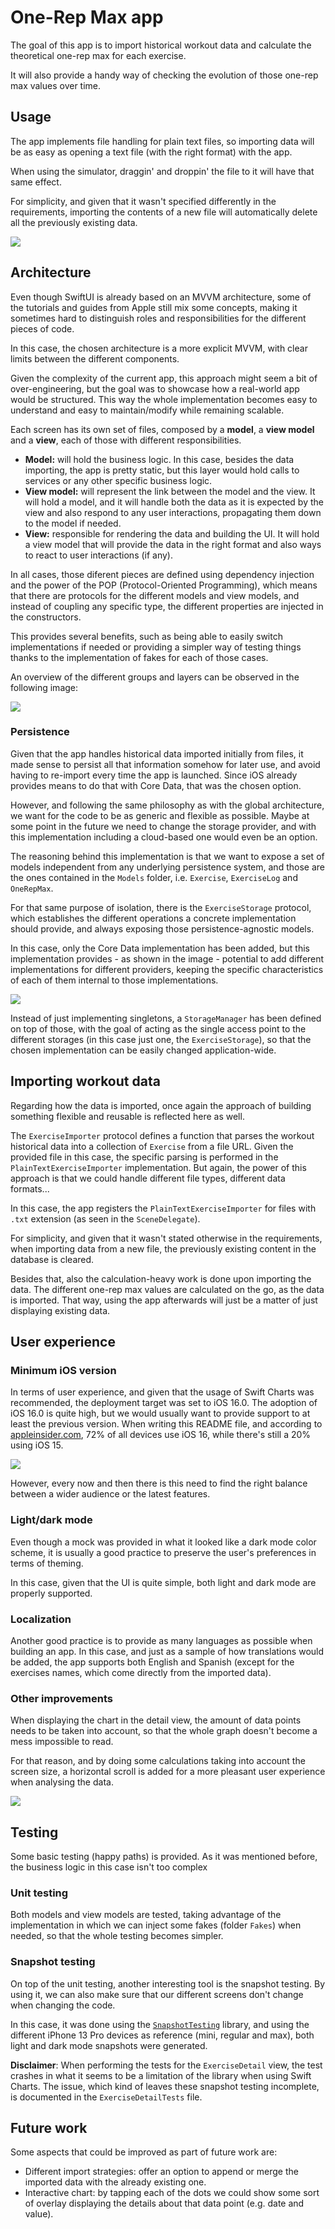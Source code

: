 # One-Rep Max app

The goal of this app is to import historical workout data and calculate the theoretical one-rep max for each exercise.

It will also provide a handy way of checking the evolution of those one-rep max values over time.

## Usage

The app implements file handling for plain text files, so importing data will be as easy as opening a text file (with the right format) with the app.

When using the simulator, draggin' and droppin' the file to it will have that same effect.

For simplicity, and given that it wasn't specified differently in the requirements, importing the contents of a new file will automatically delete all the previously existing data.

![](images/drag_n_drop.gif)

## Architecture

Even though SwiftUI is already based on an MVVM architecture, some of the tutorials and guides from Apple still mix some concepts, making it sometimes hard to distinguish roles and responsibilities for the different pieces of code.

In this case, the chosen architecture is a more explicit MVVM, with clear limits between the different components.

Given the complexity of the current app, this approach might seem a bit of over-engineering, but the goal was to showcase how a real-world app would be structured. This way the whole implementation becomes easy to understand and easy to maintain/modify while remaining scalable.

Each screen has its own set of files, composed by a **model**, a **view model** and a **view**, each of those with different responsibilities.

* **Model:** will hold the business logic. In this case, besides the data importing, the app is pretty static, but this layer would hold calls to services or any other specific business logic.
* **View model:** will represent the link between the model and the view. It will hold a model, and it will handle both the data as it is expected by the view and also respond to any user interactions, propagating them down to the model if needed. 
* **View:** responsible for rendering the data and building the UI. It will hold a view model that will provide the data in the right format and also ways to react to user interactions (if any).

In all cases, those diferent pieces are defined using dependency injection and the power of the POP (Protocol-Oriented Programming), which means that there are protocols for the different models and view models, and instead of coupling any specific type, the different properties are injected in the constructors.

This provides several benefits, such as being able to easily switch implementations if needed or providing a simpler way of testing things thanks to the implementation of fakes for each of those cases.

An overview of the different groups and layers can be observed in the following image:

![](images/components.png)

### Persistence

Given that the app handles historical data imported initially from files, it made sense to persist all that information somehow for later use, and avoid having to re-import every time the app is launched. Since iOS already provides means to do that with Core Data, that was the chosen option.

However, and following the same philosophy as with the global architecture, we want for the code to be as generic and flexible as possible. Maybe at some point in the future we need to change the storage provider, and with this implementation including a cloud-based one would even be an option.

The reasoning behind this implementation is that we want to expose a set of models independent from any underlying persistence system, and those are the ones contained in the `Models` folder, i.e. `Exercise`, `ExerciseLog` and `OneRepMax`.

For that same purpose of isolation, there is the `ExerciseStorage` protocol, which establishes the different operations a concrete implementation should provide, and always exposing those persistence-agnostic models.

In this case, only the Core Data implementation has been added, but this implementation provides - as shown in the image - potential to add different implementations for different providers, keeping the specific characteristics of each of them internal to those implementations.

![](images/exercise_storage.png)

Instead of just implementing singletons, a `StorageManager` has been defined on top of those, with the goal of acting as the single access point to the different storages (in this case just one, the `ExerciseStorage`), so that the chosen implementation can be easily changed application-wide.

## Importing workout data

Regarding how the data is imported, once again the approach of building something flexible and reusable is reflected here as well.

The `ExerciseImporter` protocol defines a function that parses the workout historical data into a collection of `Exercise` from a file URL. Given the provided file in this case, the specific parsing is performed in the `PlainTextExerciseImporter` implementation. But again, the power of this approach is that we could handle different file types, different data formats...

In this case, the app registers the `PlainTextExerciseImporter` for files with `.txt` extension (as seen in the `SceneDelegate`).

For simplicity, and given that it wasn't stated otherwise in the requirements, when importing data from a new file, the previously existing content in the database is cleared.

Besides that, also the calculation-heavy work is done upon importing the data. The different one-rep max values are calculated on the go, as the data is imported. That way, using the app afterwards will just be a matter of just displaying existing data.

## User experience

### Minimum iOS version

In terms of user experience, and given that the usage of Swift Charts was recommended, the deployment target was set to iOS 16.0. The adoption of iOS 16.0 is quite high, but we would usually want to provide support to at least the previous version. When writing this README file, and according to [appleinsider.com](https://appleinsider.com/articles/23/02/16/ios-16-adoption-rate-higher-than-ios-15-but-ipados-16-lags-behind-ipados-15), 72% of all devices use iOS 16, while there's still a 20% using iOS 15.

![](images/adoption.jpg)

However, every now and then there is this need to find the right balance between a wider audience or the latest features.

### Light/dark mode

Even though a mock was provided in what it looked like a dark mode color scheme, it is usually a good practice to preserve the user's preferences in terms of theming.

In this case, given that the UI is quite simple, both light and dark mode are properly supported.

### Localization

Another good practice is to provide as many languages as possible when building an app. In this case, and just as a sample of how translations would be added, the app supports both English and Spanish (except for the exercises names, which come directly from the imported data).

### Other improvements

When displaying the chart in the detail view, the amount of data points needs to be taken into account, so that the whole graph doesn't become a mess impossible to read.

For that reason, and by doing some calculations taking into account the screen size, a horizontal scroll is added for a more pleasant user experience when analysing the data.

![](images/chart_scroll.gif)

## Testing

Some basic testing (happy paths) is provided. As it was mentioned before, the business logic in this case isn't too complex

### Unit testing

Both models and view models are tested, taking advantage of the implementation in which we can inject some fakes (folder `Fakes`) when needed, so that the whole testing becomes simpler.

### Snapshot testing

On top of the unit testing, another interesting tool is the snapshot testing. By using it, we can also make sure that our different screens don't change when changing the code.

In this case, it was done using the [`SnapshotTesting`](https://github.com/pointfreeco/swift-snapshot-testing) library, and using the different iPhone 13 Pro devices as reference (mini, regular and max), both light and dark mode snapshots were generated.

**Disclaimer**: When performing the tests for the `ExerciseDetail` view, the test crashes in what it seems to be a limitation of the library when using Swift Charts. The issue, which kind of leaves these snapshot testing incomplete, is documented in the `ExerciseDetailTests` file.

## Future work

Some aspects that could be improved as part of future work are:

* Different import strategies: offer an option to append or merge the imported data with the already existing one.
* Interactive chart: by tapping each of the dots we could show some sort of overlay displaying the details about that data point (e.g. date and value). 